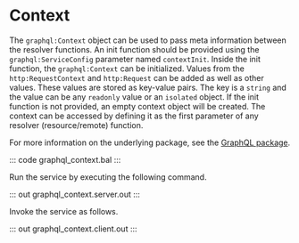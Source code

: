 # Context

The `graphql:Context` object can be used to pass meta information between the resolver functions. An init function should be provided using the `graphql:ServiceConfig` parameter named `contextInit`. Inside the init function, the `graphql:Context` can be initialized. Values from the `http:RequestContext` and `http:Request` can be added as well as other values. These values are stored as key-value pairs. The key is a `string` and the value can be any `readonly` value or an `isolated` object. If the init function is not provided, an empty context object will be created. The context can be accessed by defining it as the first parameter of any resolver (resource/remote) function.

For more information on the underlying package, see the [GraphQL package](https://lib.ballerina.io/ballerina/graphql/latest/).

::: code graphql_context.bal :::

Run the service by executing the following command.

::: out graphql_context.server.out :::

Invoke the service as follows.

::: out graphql_context.client.out :::

